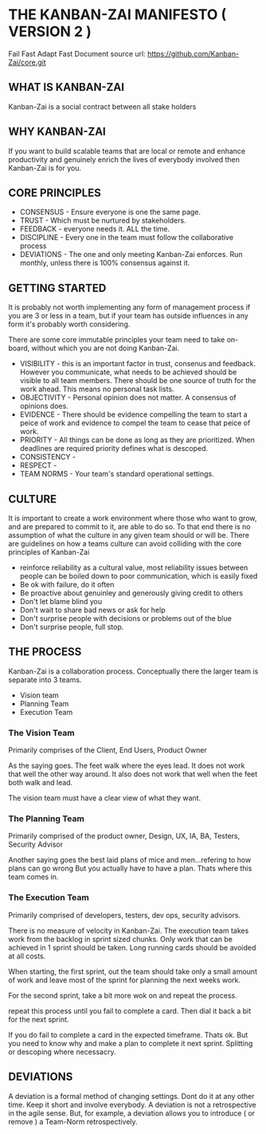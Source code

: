 # THE KANBAN-ZAI MANIFESTO ( VERSION 2 )
Fail Fast Adapt Fast
Document source url: https://github.com/Kanban-Zai/core.git


## WHAT IS KANBAN-ZAI
Kanban-Zai is a social contract between all stake holders

## WHY KANBAN-ZAI

If you want to build scalable teams that are local or remote and enhance productivity and genuinely enrich the 
lives of everybody involved then Kanban-Zai is for you.

## CORE PRINCIPLES

* CONSENSUS   - Ensure everyone is one the same page.
* TRUST       - Which must be nurtured by stakeholders.
* FEEDBACK    - everyone needs it.  ALL the time. 
* DISCIPLINE  - Every one in the team must follow the collaborative process
* DEVIATIONS  - The one and only meeting Kanban-Zai enforces.  Run monthly, unless there is 100% consensus against it.

## GETTING STARTED

It is probably not worth implementing any form of management process if you are 3 or less in a team, but if your team 
has outside influences in any form it's probably worth considering.

There are some core immutable principles your team need to take on-board, without which you are not doing Kanban-Zai.

  * VISIBILITY  - this is an important factor in trust, consenus and feedback.  However you communicate, what needs to 
                  be achieved should be visible to all team members.  There should be one source of truth for the work 
                  ahead.  This means no personal task lists.
  * OBJECTIVITY - Personal opinion does not matter.  A consensus of opinions does.
  * EVIDENCE    - There should be evidence compelling the team to start a peice of work and evidence to compel the team
                  to cease that peice of work.
  * PRIORITY    - All things can be done as long as they are prioritized.  When deadlines are required priority defines
                  what is descoped.
  * CONSISTENCY - 
  * RESPECT -
  * TEAM NORMS  - Your team's standard operational settings.

## CULTURE

It is important to create a work environment where those who want to grow, and are prepared to commit to it, are able 
to do so.  To that end there is no assumption of what the culture in any given team should or will be.  There are 
guidelines on how a teams culture can avoid colliding with the core principles of Kanban-Zai

* reinforce reliability as a cultural value, most reliability issues between people can be boiled down to poor 
  communication, which is easily fixed
* Be ok with failure, do it often
* Be proactive about genuinley and generously giving credit to others
* Don't let blame blind you
* Don't wait to share bad news or ask for help
* Don't surprise people with decisions or problems out of the blue
* Don't surprise people, full stop.

## THE PROCESS

Kanban-Zai is a collaboration process.  Conceptually there the larger team is separate into 3 teams.

* Vision team
* Planning Team
* Execution Team

### The Vision Team
Primarily comprises of the Client, End Users, Product Owner

As the saying goes.  The feet walk where the eyes lead.  It does not work that well the other
way around.  It also does not work that well when the feet both walk and lead.

The vision team must have a clear view of what they want.

### The Planning Team
Primarily comprised of the product owner, Design, UX, IA, BA, Testers, Security Advisor

Another saying goes the best laid plans of mice and men...refering to how plans can go wrong
But you actually have to have a plan.  Thats where this team comes in.

### The Execution Team
Primarily comprised of developers, testers, dev ops, security advisors.

There is no measure of velocity in Kanban-Zai. The execution team takes work from the 
backlog in sprint sized chunks.  Only work that can be achieved in 1 sprint should be taken.
Long running cards should be avoided at all costs.

When starting, the first sprint, out the team should take only a small amount of work
and leave most of the sprint for planning the next weeks work.

For the second sprint, take a bit more wok on and repeat the process.

repeat this process until you fail to complete a card.  Then dial it back a bit for the next 
sprint.

If you do fail to complete a card in the expected timeframe.  Thats ok.  But you need to know
why and make a plan to complete it next sprint.  Splitting or descoping where necessacry.


## DEVIATIONS

A deviation is a formal method of changing settings.  Dont do it at any other time.  Keep it short and involve 
everybody.  A deviation is not a retrospective in the agile sense.  But, for example, a deviation allows you to 
introduce ( or remove ) a Team-Norm retrospectively.

